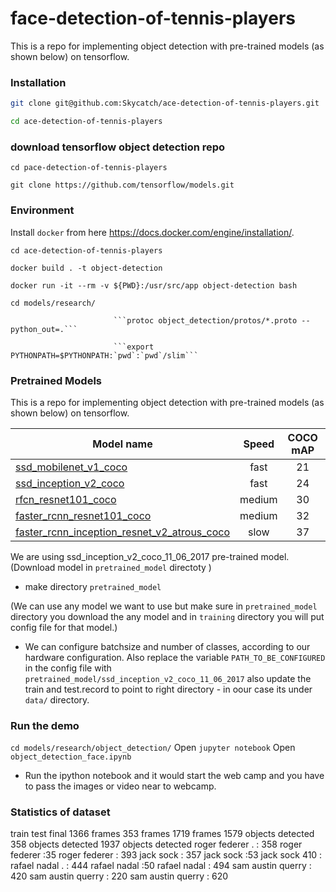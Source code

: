 # face-detection-of-tennis-players
This is a repo for implementing object detection with pre-trained models (as shown below) on tensorflow.


### Installation

```bash 
git clone git@github.com:Skycatch/ace-detection-of-tennis-players.git

cd ace-detection-of-tennis-players
```
### download tensorflow object detection repo

```cd pace-detection-of-tennis-players```

```git clone https://github.com/tensorflow/models.git ```


### Environment

Install `docker` from here https://docs.docker.com/engine/installation/.

`cd ace-detection-of-tennis-players`

```docker build . -t object-detection```

```docker run -it --rm -v ${PWD}:/usr/src/app object-detection bash```

`cd models/research/`

                           ```protoc object_detection/protos/*.proto --python_out=.```

                           ```export PYTHONPATH=$PYTHONPATH:`pwd`:`pwd`/slim```


### Pretrained  Models 

This is a repo for implementing object detection with pre-trained models (as shown below) on tensorflow.

| Model name  | Speed | COCO mAP | Outputs |
| ------------ | :--------------: | :--------------: | :-------------: |
| [ssd_mobilenet_v1_coco](http://download.tensorflow.org/models/object_detection/ssd_mobilenet_v1_coco_11_06_2017.tar.gz) | fast | 21 | Boxes |
| [ssd_inception_v2_coco](http://download.tensorflow.org/models/object_detection/ssd_inception_v2_coco_11_06_2017.tar.gz) | fast | 24 | Boxes |
| [rfcn_resnet101_coco](http://download.tensorflow.org/models/object_detection/rfcn_resnet101_coco_11_06_2017.tar.gz)  | medium | 30 | Boxes |
| [faster_rcnn_resnet101_coco](http://download.tensorflow.org/models/object_detection/faster_rcnn_resnet101_coco_11_06_2017.tar.gz) | medium | 32 | Boxes |
| [faster_rcnn_inception_resnet_v2_atrous_coco](http://download.tensorflow.org/models/object_detection/faster_rcnn_inception_resnet_v2_atrous_coco_11_06_2017.tar.gz) | slow | 37 | Boxes |

We are using ssd_inception_v2_coco_11_06_2017 pre-trained model. (Download model in `pretrained_model` directoty )

- make directory `pretrained_model`

(We can use any model we want to use but make sure in `pretrained_model` directory you download the any model and in `training` directory you will put config file for that model.)

- We can configure batchsize and number of classes, according to our hardware configuration. Also replace the variable `PATH_TO_BE_CONFIGURED` in the config file with `pretrained_model/ssd_inception_v2_coco_11_06_2017` also update the train and test.record to point to right directory - in oour case its under `data/` directory.

### Run the demo

`cd models/research/object_detection/`
Open `jupyter notebook`
Open `object_detection_face.ipynb`
- Run the ipython notebook and it would start the web camp and you have to pass the images or video near to webcamp.

### Statistics of dataset

train
test
final
1366 frames
353 frames
1719 frames
1579 objects detected
358 objects detected
1937 objects detected
roger federer . : 358
roger federer :35
roger federer : 393
jack sock : 357
jack sock :53
jack sock 410 :
rafael nadal . : 444
rafael nadal :50
rafael nadal : 494
sam austin querry : 420
sam austin querry : 220
sam austin querry : 620
